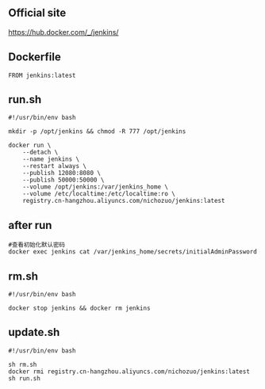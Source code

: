 ## Official site
https://hub.docker.com/_/jenkins/

## Dockerfile
```
FROM jenkins:latest
```

## run.sh
```
#!/usr/bin/env bash

mkdir -p /opt/jenkins && chmod -R 777 /opt/jenkins

docker run \
    --detach \
    --name jenkins \
    --restart always \
    --publish 12080:8080 \
    --publish 50000:50000 \
    --volume /opt/jenkins:/var/jenkins_home \
    --volume /etc/localtime:/etc/localtime:ro \
    registry.cn-hangzhou.aliyuncs.com/nichozuo/jenkins:latest
```

## after run
```
#查看初始化默认密码
docker exec jenkins cat /var/jenkins_home/secrets/initialAdminPassword
```

## rm.sh
```
#!/usr/bin/env bash

docker stop jenkins && docker rm jenkins
```

## update.sh
```
#!/usr/bin/env bash

sh rm.sh
docker rmi registry.cn-hangzhou.aliyuncs.com/nichozuo/jenkins:latest
sh run.sh
```